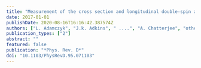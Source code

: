 ```yaml
---
title: "Measurement of the cross section and longitudinal double-spin asymmetry for di-jet production in polarized $pp$ collisions at $sqrts$ = 200 GeV"
date: 2017-01-01
publishDate: 2020-08-16T16:16:42.387574Z
authors: ["L. Adamczyk", "J.k. Adkins", " ....", "A. Chatterjee", "others [STAR Collaboration]"]
publication_types: ["2"]
abstract: ""
featured: false
publication: "*Phys. Rev. D*"
doi: "10.1103/PhysRevD.95.071103"
---
```


